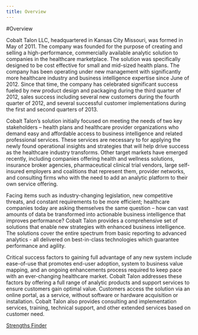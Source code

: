```yaml
---
title: Overview
---
```

#Overview

Cobalt Talon LLC, headquartered in Kansas City Missouri, was formed in May of 2011.  The company was founded for the purpose of creating and selling a high-performance, commercially available analytic solution to companies in the healthcare marketplace.  The solution was specifically designed to be cost effective for small and mid-sized health plans.  The company has been operating under new management with significantly more healthcare industry and business intelligence expertise since June of 2012.  Since that time, the company has celebrated significant success fueled by new product design and packaging during the third quarter of 2012, sales success including several new customers during the fourth quarter of 2012, and several successful customer implementations during the first and second quarters of 2013. 

Cobalt Talon’s solution initially focused on meeting the needs of two key stakeholders – health plans and healthcare provider organizations who demand easy and affordable access to business intelligence and related professional services.  These services are necessary to for applying the newly found operational insights and strategies that will help drive success as the healthcare industry transforms.  Other target markets have emerged recently, including companies offering health and wellness solutions, insurance broker agencies, pharmaceutical clinical trial vendors, large self-insured employers and coalitions that represent them, provider networks, and consulting firms who with the need to add an analytic platform to their own service offering.  

Facing items such as industry-changing legislation, new competitive threats, and constant requirements to be more efficient; healthcare companies today are asking themselves the same question – how can vast amounts of data be transformed into actionable business intelligence that improves performance?  Cobalt Talon provides a comprehensive set of solutions that enable new strategies with enhanced business intelligence. The solutions cover the entire spectrum from basic reporting to advanced analytics - all delivered on best-in-class technologies which guarantee performance and agility. 

Critical success factors to gaining full advantage of any new system include ease-of-use that promotes end-user adoption, system to business value mapping, and an ongoing enhancements process required to keep pace with an ever-changing healthcare market.  Cobalt Talon addresses these factors by offering a full range of analytic products and support services to ensure customers gain optimal value. Customers access the solution via an online portal, as a service, without software or hardware acquisition or installation.  Cobalt Talon also provides consulting and implementation services, training, technical support, and other extended services based on customer need.

[Strengths Finder]

[Strengths Finder]: https://public.tableausoftware.com/views/StrengthsFinder_0/Dashboard1?:embed=y&:display_count=no 

